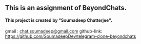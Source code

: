 ## This is an assignment of BeyondChats.

#### This project is created by "Soumadeep Chatterjee".

gmail : chat.soumadeep@gmail.com
github-link: https://github.com/SoumadeepDev/telegram-clone-beyondchats
